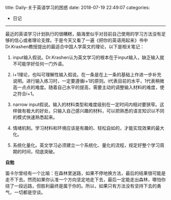 title: Daily-关于英语学习的困惑
date: 2018-07-19 22:49:07
categories:
- 日记

---

最近的英语学习计划执行的很糟糕，脑海里似乎对目前自己使用的学习方法没有足够的信心或者理论支撑。于是今天又看了一遍《把你的英语用起来》书中Dr.Krashen教授提出的最适合中国人学英文的理论，以下是相关笔记：

1. input输入假说。Dr.Krashen认为英文学习的根本在于input输入，缺乏输入就不可能学好任何一门外语。

2. i+1理论，也叫可理解性输入假说。在一条是在上一条的基础上作进一步补充说明。进行输入练习时，一定要遵循i+1的原则。i代表目前的水平，1代表稍微高一点点的难度。随着自己水平的提高，需要主动的调整输入材料的难度，使之符合i+1。

3. narrow input假说。输入的材料类型和难度级别在一定时间内相对要狭窄。这样做有极大的好处，只输入自己感兴趣的材料，可以把熟悉的语言知识以不同的模式快速熟悉起来。

4. 情绪机制。学习材料和环境应该是有趣的、轻松自如的，才能实现效果的最大化。

5. 系统化量化。英文学习必须建立一个系统化、量化的流程，规定好整个学习周期的时间，彻底突破。

**自勉**

笛卡尔曾经有一个比喻：在森林里迷路，如果不停地换方法，最后的结果很可能是走不下去。然而如果你认准一个方向坚定地走下去，最后一定能走出森林，哪怕你绕了一段远路，但胜利最终是属于你的。所以，如果只有方法没有坚持下去的勇气，一切都是空谈。